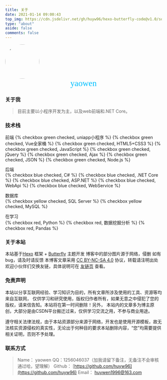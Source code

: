 ```yaml
---
title: 关于
date: 2021-01-14 09:00:43
top_img: https://cdn.jsdelivr.net/gh/huyw96/hexo-butterfly-code@v1.0/source/img/bg/bg5.jpg
type: "about"
aside: false
comments: false
---
```

<img src="https://cdn.jsdelivr.net/gh/huyw96/hexo-butterfly-code@v1.0/source/img/myblog.jpg" style="border-radius:50%;width:110px;height:auto">
<div style="font-size:1.7rem;background-image:linear-gradient(92deg,rgb(0, 191, 255) 0,rgb(0, 191, 255) 100%);-webkit-background-clip:text;-webkit-text-fill-color:transparent;font-family:myfont;text-align: center;">yaowen</div>

### 关于我
> 目前主要以小程序开发为主，以及web前端和.NET Core。
### 技术栈
<a>前端</a>
{% checkbox green checked, uniapp小程序 %}
{% checkbox green checked, Vue全家桶 %}
{% checkbox green checked, HTML5+CSS3 %}
{% checkbox green checked, JavaScript %}
{% checkbox green checked, jQuery %}
{% checkbox green checked, Ajax %}
{% checkbox green checked, JSON %}
{% checkbox green checked, Node.js %}
<a style="margin-top:0.8rem;display:block">后端</a>
{% checkbox blue checked, C# %}
{% checkbox blue checked, .NET Core %}
{% checkbox blue checked, ASP.NET %}
{% checkbox blue checked, WebApi %}
{% checkbox blue checked, WebService %}
<a style="margin-top:0.8rem;display:block">数据库</a>
{% checkbox yellow checked, SQL Server %}
{% checkbox yellow checked, MySQL %}
<a style="margin-top:0.8rem;display:block">在学习</a>
{% checkbox red, Python %}
{% checkbox red, 数据挖掘分析 %}
{% checkbox red, Pandas %}
### 关于本站
本站基于[Hexo](https://hexo.io/) 框架 + [Butterfly](https://github.com/jerryc127/hexo-theme-butterfly) 主题开发
博客中的部分图片源于网络，侵删
如有bug，请及时请反馈
本博客文章采用 [CC BY-NC-SA 4.0](https://creativecommons.org/licenses/by-nc-sa/4.0/deed.zh) 协议，转载请注明出处
欢迎小伙伴们交换友链，具体说明可在 [友链页](/link) 查看。
### 免责声明
本站以分享互联网经验、学习知识为目的，所有文章所涉及使用的工具、资源等均来自互联网， 仅供学习和研究使用，版权归作者所有，如果无意之中侵犯了您的版权，请来信告知。本站将在第一时间删除！另外， 本站内的文章多为博主原创，大部分是由CSDN平台搬迁过来，仅供学习交流之用，不参与商业用途。

遵守相关法律法规，由于本站资源部分来源于网络，开发也是使用开源模板，故无法核实资源侵权的真实性，无论出于何种目的要求本站删除内容，“您”均需要提供相关证明，否则不予处理。
### 联系方式
>Name： yaowen
>QQ：1256046037（加我请留下备注，无备注不会审核通过哈，望理解）
>Github： [https://github.com/huyw96](https://github.com/huyw96)
>Email： [huywen1996@163.com](mailto:huywen1996@163.com)
